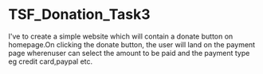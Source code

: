 # TSF_Donation_Task3
I've to create a simple website which will contain a donate button on homepage.On clicking the donate button, the user will land on the payment page wherenuser can select the amount to be paid and the payment type eg credit card,paypal etc.
